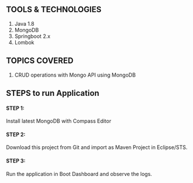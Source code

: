 ## TOOLS & TECHNOLOGIES
  1. Java 1.8
  2. MongoDB
  3. Springboot 2.x
  4. Lombok

## TOPICS COVERED
  1. CRUD operations with Mongo API using MongoDB

## STEPS to run Application

#### STEP 1:
Install latest MongoDB with Compass Editor

#### STEP 2:
Download this project from Git and import as Maven Project in Eclipse/STS.

#### STEP 3:
Run the application in Boot Dashboard and observe the logs.